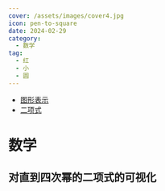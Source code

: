 ```yaml
---
cover: /assets/images/cover4.jpg
icon: pen-to-square
date: 2024-02-29
category:
  - 数学
tag:
  - 红
  - 小
  - 圆
---
```


- [图形表示](https://wolai-secure-cdn.dingtalk.com/static/2F3aoRXmh1RhScMLh1Ujq5/image.png?auth_key=1711679641-22o9ZSzdLdVmeVJkaXhdU9-0-24aa26324f588acc4195921291d0c336&file_size=70252)
- [二项式](https://wolai-secure-cdn.dingtalk.com/static/oGmt4uSLH2ZyDUz78vwTVE/image.png?auth_key=1711679694-vmz7VADwkkpsCudkczREAV-0-e50fb7de6bcedf751dde44a26e444b50&file_size=46529)

# 数学

## 对直到四次幂的二项式的可视化
